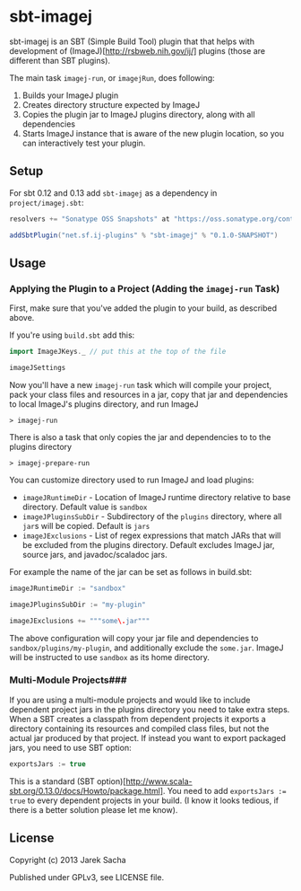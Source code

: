 sbt-imagej
==========

sbt-imagej is an SBT (Simple Build Tool) plugin that that helps with development of
(ImageJ)[http://rsbweb.nih.gov/ij/] plugins (those are different than SBT plugins).

The main task `imagej-run`, or `imagejRun`, does following:

1. Builds your ImageJ plugin
2. Creates directory structure expected by ImageJ
3. Copies the plugin jar to ImageJ plugins directory, along with all dependencies
4. Starts ImageJ instance that is aware of the new plugin location,
   so you can interactively test your plugin.

Setup
-----

For sbt 0.12 and 0.13 add `sbt-imagej` as a dependency in `project/imagej.sbt`:

```scala
resolvers += "Sonatype OSS Snapshots" at "https://oss.sonatype.org/content/repositories/snapshots"

addSbtPlugin("net.sf.ij-plugins" % "sbt-imagej" % "0.1.0-SNAPSHOT")
```

Usage
-----

### Applying the Plugin to a Project (Adding the `imagej-run` Task)

First, make sure that you've added the plugin to your build, as described above.


If you're using `build.sbt` add this:

```scala
import ImageJKeys._ // put this at the top of the file

imageJSettings
```

Now you'll have a new `imagej-run` task which will compile your project,
pack your class files and resources in a jar, copy that jar and dependencies to local
ImageJ's plugins directory, and run ImageJ

    > imagej-run

There is also a task that only copies the jar and dependencies to to the plugins directory

    > imagej-prepare-run

You can customize directory used to run ImageJ and load plugins:

* `imageJRuntimeDir` - Location of ImageJ runtime directory relative to base directory.
  Default value is `sandbox`
* `imageJPluginsSubDir` - Subdirectory of the `plugins` directory, where all `jar`s will be copied.
  Default is `jars`
* `imageJExclusions` - List of regex expressions that match JARs that will be excluded from the plugins directory.
  Default excludes ImageJ jar, source jars, and javadoc/scaladoc jars.

For example the name of the jar can be set as follows in build.sbt:

```scala
imageJRuntimeDir := "sandbox"

imageJPluginsSubDir := "my-plugin"

imageJExclusions += """some\.jar"""
```

The above configuration will copy your jar file and dependencies to
`sandbox/plugins/my-plugin`, and additionally exclude the `some.jar`.
ImageJ will be instructed to use `sandbox` as its home directory.

### Multi-Module Projects###

If you are using a multi-module projects and would like to include dependent project jars in the plugins directory
you need to take extra steps. When a SBT creates a classpath from dependent projects it exports a directory containing its
resources and compiled class files, but not the actual jar produced by that project.
If instead you want to export packaged jars, you need to use SBT option:

```scala
exportsJars := true
```

This is a standard (SBT option)[http://www.scala-sbt.org/0.13.0/docs/Howto/package.html].
You need to add `exportsJars := true` to every dependent projects in your build.
(I know it looks tedious, if there is a better solution please let me know).

License
-------

Copyright (c) 2013 Jarek Sacha

Published under GPLv3, see LICENSE file.

